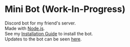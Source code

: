 # Mini Bot (Work-In-Progress)  
Discord bot for my friend's server.  
Made with [Node.js](https://nodejs.org/en/).  
See my [Installation Guide](https://github.com/MiniDomo/Mini-Bot/blob/master/Installation.md) to install the bot.  
Updates to the bot can be seen [here](https://github.com/MiniDomo/Mini-Bot/blob/master/Updates.md).